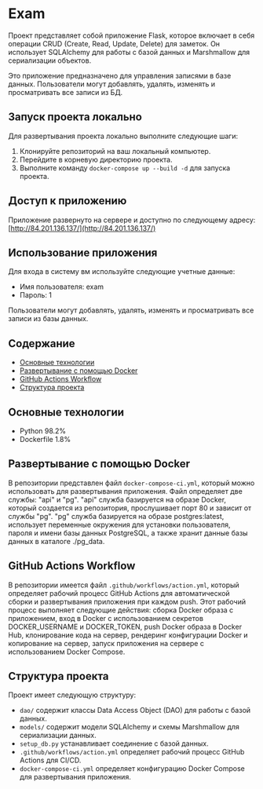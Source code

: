 # Exam

Проект представляет собой приложение Flask, которое включает в себя операции CRUD (Create, Read, Update, Delete) для заметок. Он использует SQLAlchemy для работы с базой данных и Marshmallow для сериализации объектов.

Это приложение предназначено для управления записями в базе данных. Пользователи могут добавлять, удалять, изменять и просматривать все записи из БД.

## Запуск проекта локально

Для развертывания проекта локально выполните следующие шаги:

1. Клонируйте репозиторий на ваш локальный компьютер.
2. Перейдите в корневую директорию проекта.
3. Выполните команду `docker-compose up --build -d` для запуска проекта.

## Доступ к приложению

Приложение развернуто на сервере и доступно по следующему адресу: [http://84.201.136.137/](http://84.201.136.137/)

## Использование приложения

Для входа в систему вм используйте следующие учетные данные:
- Имя пользователя: exam
- Пароль: 1

Пользователи могут добавлять, удалять, изменять и просматривать все записи из базы данных.

## Содержание

- [Основные технологии](#основные-технологии)
- [Развертывание с помощью Docker](#развертывание-с-помощью-docker)
- [GitHub Actions Workflow](#github-actions-workflow)
- [Структура проекта](#структура-проекта)

## Основные технологии

- Python 98.2%
- Dockerfile 1.8%

## Развертывание с помощью Docker

В репозитории представлен файл `docker-compose-ci.yml`, который можно использовать для развертывания приложения. Файл определяет две службы: "api" и "pg". "api" служба базируется на образе Docker, который создается из репозитория, прослушивает порт 80 и зависит от службы "pg". "pg" служба базируется на образе postgres:latest, использует переменные окружения для установки пользователя, пароля и имени базы данных PostgreSQL, а также хранит данные базы данных в каталоге ./pg_data.

## GitHub Actions Workflow

В репозитории имеется файл `.github/workflows/action.yml`, который определяет рабочий процесс GitHub Actions для автоматической сборки и развертывания приложения при каждом push. Этот рабочий процесс выполняет следующие действия: сборка Docker образа с приложением, вход в Docker с использованием секретов DOCKER_USERNAME и DOCKER_TOKEN, push Docker образа в Docker Hub, клонирование кода на сервер, рендеринг конфигурации Docker и копирование на сервер, запуск приложения на сервере с использованием Docker Compose.

## Структура проекта

Проект имеет следующую структуру:
- `dao/` содержит классы Data Access Object (DAO) для работы с базой данных.
- `models/` содержит модели SQLAlchemy и схемы Marshmallow для сериализации данных.
- `setup_db.py` устанавливает соединение с базой данных.
- `.github/workflows/action.yml` определяет рабочий процесс GitHub Actions для CI/CD.
- `docker-compose-ci.yml` определяет конфигурацию Docker Compose для развертывания приложения.


